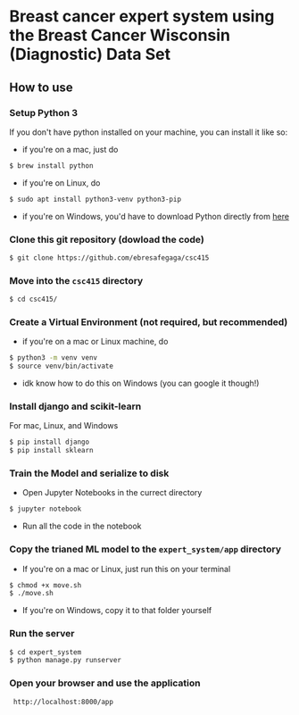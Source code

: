 # Breast cancer expert system using the Breast Cancer Wisconsin (Diagnostic) Data Set

## How to use

### Setup Python 3

If you don't have python installed on your machine, you can install it like so:

- if you're on a mac, just do

```bash
$ brew install python
```

- if you're on Linux, do
```bash 
$ sudo apt install python3-venv python3-pip
```
- if you're on Windows, you'd have to download Python directly from [here](https://www.python.org/downloads/windows/) 

### Clone this git repository (dowload the code)

```bash
$ git clone https://github.com/ebresafegaga/csc415
```

### Move into the `csc415` directory
```bash 
$ cd csc415/
```

### Create a Virtual Environment (not required, but recommended)

- if you're on a mac or Linux machine, do
```bash 
$ python3 -m venv venv
$ source venv/bin/activate
```
- idk know how to do this on Windows (you can google it though!)

### Install django and scikit-learn
For mac, Linux, and Windows 
```bash 
$ pip install django 
$ pip install sklearn
```

### Train the Model and serialize to disk 
- Open Jupyter Notebooks in the currect directory
```bash 
$ jupyter notebook
```
- Run all the code in the notebook

### Copy the trianed ML model to the `expert_system/app` directory
- If you're on a mac or Linux, just run this on your terminal
```bash 
$ chmod +x move.sh
$ ./move.sh
```

- If you're on Windows, copy it to that folder yourself 

### Run the server 

```bash 
$ cd expert_system
$ python manage.py runserver
```

### Open your browser and use the application

```bash
 http://localhost:8000/app
```
